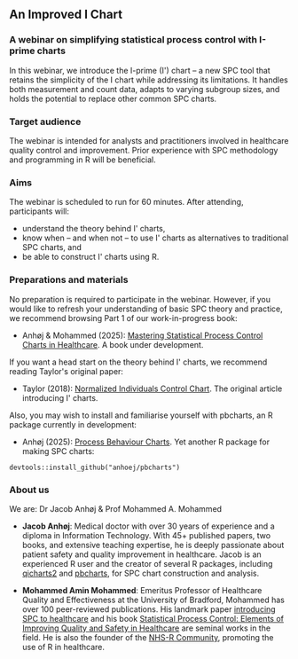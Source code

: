 ##  An Improved I Chart

### A webinar on simplifying statistical process control with I-prime charts  

In this webinar, we introduce the I-prime (I') chart – a new SPC tool that retains the simplicity of the I chart while addressing its limitations. It handles both measurement and count data, adapts to varying subgroup sizes, and holds the potential to replace other common SPC charts.

### Target audience

The webinar is intended for analysts and practitioners involved in healthcare quality control and improvement. Prior experience with SPC methodology and programming in R will be beneficial.

### Aims

The webinar is scheduled to run for 60 minutes. After attending, participants will:

* understand the theory behind I' charts,
* know when – and when not – to use I' charts as alternatives to traditional SPC charts, and
* be able to construct I' charts using R.

### Preparations and materials

No preparation is required to participate in the webinar. However, if you would like to refresh your understanding of basic SPC theory and practice, we recommend browsing Part 1 of our work-in-progress book:

* Anhøj & Mohammed (2025): [Mastering Statistical Process Control Charts in Healthcare](https://anhoej.github.io/spc4hc/). A book under development.  

If you want a head start on the theory behind I' charts, we recommend reading Taylor's original paper:

* Taylor (2018): [Normalized Individuals Control Chart](https://variation.com/normalized-individuals-control-chart/). The original article introducing I' charts.

Also, you may wish to install and familiarise yourself with pbcharts, an R package currently in development:

* Anhøj (2025): [Process Behaviour Charts](https://github.com/anhoej/pbcharts). Yet another R package for making SPC charts:

```
devtools::install_github("anhoej/pbcharts")
```

### About us

We are: Dr Jacob Anhøj & Prof Mohammed A. Mohammed

- **Jacob Anhøj**: Medical doctor with over 30 years of experience and a diploma in Information Technology. With 45+ published papers, two books, and extensive teaching expertise, he is deeply passionate about patient safety and quality improvement in healthcare. Jacob is an experienced R user and the creator of several R packages, including [qicharts2](https://github.com/anhoej/qicharts2/) and [pbcharts](https://github.com/anhoej/pbcharts), for SPC chart construction and analysis.

- **Mohammed Amin Mohammed**: Emeritus Professor of Healthcare Quality and Effectiveness at the University of Bradford, Mohammed has over 100 peer-reviewed publications. His landmark paper [introducing SPC to healthcare](https://doi.org/10.1016/s0140-6736(00)04019-8) and his book [Statistical Process Control: Elements of Improving Quality and Safety in Healthcare](https://www.cambridge.org/core/elements/statistical-process-control/60B6025BF62017A9A203960A9E223C10) are seminal works in the field. He is also the founder of the [NHS-R Community](https://nhsrcommunity.com/), promoting the use of R in healthcare.
